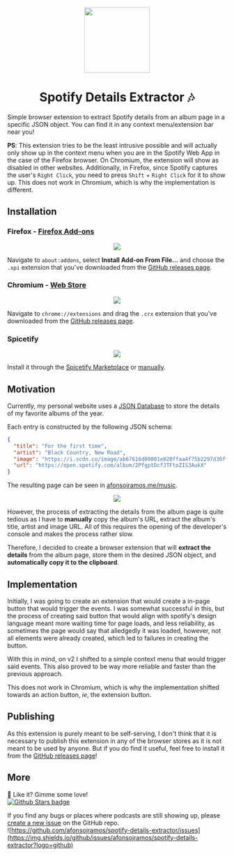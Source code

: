 <h3 align="center"><img src="https://user-images.githubusercontent.com/19473034/147307719-faf4a334-6e5d-4153-8d47-c03c83276e57.png" width="150px"></h3>
<h1 align="center"> Spotify Details Extractor 🎶 </h1>

Simple browser extension to extract Spotify details from an album page in a specific JSON object. You can find it in any context menu/extension bar near you!

**PS**: This extension tries to be the least intrusive possible and will actually only show up in the context menu when you are in the Spotify Web App in the case of the Firefox browser. On Chromium, the extension will show as disabled in other websites. Additionally, in Firefox, since Spotify captures the user's `Right Click`, you need to press `Shift` + `Right Click` for it to show up. This does not work in Chromium, which is why the implementation is different.

## Installation

### Firefox - [Firefox Add-ons](https://addons.mozilla.org/en-GB/firefox/addon/48ead2924fbe48ca87de/)

<p align="center"><img src="https://user-images.githubusercontent.com/19473034/147307876-bc991613-cbe9-472d-9eb3-0389a4defd6e.png"><p>

Navigate to `about:addons`, select **Install Add-on From File...** and choose the `.xpi` extension that you've downloaded from the [GitHub releases page](https://github.com/afonsojramos/spotify-details-extractor/releases/latest).

### Chromium - [Web Store](https://chrome.google.com/webstore/detail/spotify-details-extractor/kfpkjhjengocbiaipfcbdhpjbaenkanb?hl=en)

<p align="center"><img src="https://user-images.githubusercontent.com/19473034/147306510-e4beba47-4dff-4097-a9cf-c6584e575706.png"><p>

Navigate to `chrome://extensions` and drag the `.crx` extension that you've downloaded from the [GitHub releases page](https://github.com/afonsojramos/spotify-details-extractor/releases/latest).

### Spicetify

<p align="center"><img src="https://user-images.githubusercontent.com/19473034/147316727-77960f1e-2e61-4922-bfaa-3a9c6f15811f.png"><p>

Install it through the [Spicetify Marketplace](https://github.com/spicetify/spicetify-marketplace) or [manually](https://spicetify.app/docs/advanced-usage/extensions).

## Motivation

Currently, my personal website uses a [JSON Database](https://github.com/afonsojramos/afonsojramos.me/blob/main/data/music.json) to store the details of my favorite albums of the year.

Each entry is constructed by the following JSON schema:

```json
{
  "title": "For the first time",
  "artist": "Black Country, New Road",
  "image": "https://i.scdn.co/image/ab67616d00001e020ffaa4f75b2297d36ff1e0ad",
  "url": "https://open.spotify.com/album/2PfgptDcfJTFtoZIS3AukX"
}
```

The resulting page can be seen in [afonsojramos.me/music](afonsojramos.me/music).

<p align="center"><img src="https://user-images.githubusercontent.com/19473034/142782818-40620f75-f867-44b6-84ac-5cafcabbfcc9.png"><p>

However, the process of extracting the details from the album page is quite tedious as I have to **manually** copy the album's URL, extract the album's title, artist and image URL. All of this requires the opening of the developer's console and makes the process rather slow.

Therefore, I decided to create a browser extension that will **extract the details** from the album page, store them in the desired JSON object, and **automatically copy it to the clipboard**.

## Implementation

Initially, I was going to create an extension that would create a in-page button that would trigger the events. I was somewhat successful in this, but the process of creating said button that would align with spotify's design language meant more waiting time for page loads, and less reliability, as sometimes the page would say that alledgedly it was loaded, however, not all elements were already created, which led to failures in creating the button.

With this in mind, on v2 I shifted to a simple context menu that would trigger said events. This also proved to be way more reliable and faster than the previous approach.

This does not work in Chromium, which is why the implementation shifted towards an action button, *ie*, the extension button.

## Publishing

As this extension is purely meant to be self-serving, I don't think that it is necessary to publish this extension in any of the browser stores as it is not meant to be used by anyone. But if you do find it useful, feel free to install it from the [GitHub releases page](https://github.com/afonsojramos/spotify-details-extractor/releases/latest)!

## More
🌟 Like it? Gimme some love!    
[![Github Stars badge](https://img.shields.io/github/stars/afonsojramos/spotify-details-extractor?logo=github&style=social)](https://github.com/afonsojramos/spotify-details-extractor/)

If you find any bugs or places where podcasts are still showing up, please [create a new issue](https://github.com/theRealPadster/spicetify-hide-podcasts/issues/new/choose) on the GitHub repo.    
![https://github.com/afonsojramos/spotify-details-extractor/issues](https://img.shields.io/github/issues/afonsojramos/spotify-details-extractor?logo=github)
